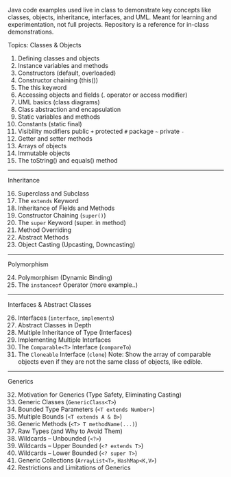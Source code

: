 Java code examples used live in class to demonstrate key concepts like classes, objects, inheritance, interfaces, and UML. Meant for learning and experimentation, not full projects. Repository is a reference for in-class demonstrations.

Topics:
Classes & Objects

1. Defining classes and objects  
2. Instance variables and methods  
3. Constructors (default, overloaded) 
4. Constructor chaining (this()) 
5. The this keyword  
6. Accessing objects and fields (. operator or access modifier)  
7. UML basics (class diagrams)
8. Class abstraction and encapsulation  
9. Static variables and methods
10. Constants (static final)
11. Visibility modifiers  public `+` protected `#` package `~`  private `-`
12. Getter and setter methods  
13. Arrays of objects  
14. Immutable objects 
15. The toString() and equals() method 

---

Inheritance

16. Superclass and Subclass
17. The `extends` Keyword
18. Inheritance of Fields and Methods
19. Constructor Chaining (`super()`)
20. The `super` Keyword (super. in method)
21. Method Overriding
22. Abstract Methods 
23. Object Casting (Upcasting, Downcasting)
    
---

Polymorphism

24. Polymorphism (Dynamic Binding)
25. The `instanceof` Operator (more example..)
    
---

Interfaces & Abstract Classes

26. Interfaces (`interface`, `implements`)
27. Abstract Classes in Depth
28. Multiple Inheritance of Type (Interfaces)
29. Implementing Multiple Interfaces
30. The `Comparable<T>` Interface (`compareTo`)
31. The `Cloneable` Interface (`clone`)
Note: Show the array of comparable objects even if they are not 
the same class of objects, like edible. 
    
---

Generics

32. Motivation for Generics (Type Safety, Eliminating Casting)
33. Generic Classes (`GenericClass<T>`)
34. Bounded Type Parameters (`<T extends Number>`)
35. Multiple Bounds (`<T extends A & B>`)
36. Generic Methods (`<T> T methodName(...)`)
37. Raw Types (and Why to Avoid Them)
38. Wildcards – Unbounded (`<?>`)
39. Wildcards – Upper Bounded (`<? extends T>`)
40. Wildcards – Lower Bounded (`<? super T>`)
41. Generic Collections (`ArrayList<T>`, `HashMap<K,V>`)
42. Restrictions and Limitations of Generics

